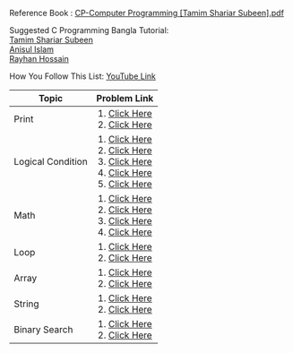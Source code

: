 Reference Book : [CP-Computer Programming [Tamim Shariar Subeen].pdf](https://docs.google.com/file/d/0B2ntYqCgNmgJakVVUDVHR005ZTQ/edit?resourcekey=0-qCavR3wlTDFQ4JLBWrCBbw)

Suggested C Programming Bangla Tutorial: <br>
[Tamim Shariar Subeen](https://www.youtube.com/playlist?list=PLym69wpbTIIEHqvuc5ig7uz1fUKbHhVz8)<br>
[Anisul Islam](https://www.youtube.com/playlist?list=PLgH5QX0i9K3pCMBZcul1fta6UivHDbXvz)<br>
[Rayhan Hossain](https://www.youtube.com/playlist?list=PLdl6zXgLsy3zwNjSMiYlOZOr20sykTfgo)

How You Follow This List:   [YouTube Link]()

| Topic            | Problem Link       |
| ---------------- |:---------------------:|
| Print            | 1. [Click Here]()<br>2. [Click Here]() |
| Logical Condition  | 1. [Click Here](https://www.codechef.com/problems/INCRIQ) <br> 2. [Click Here](https://www.codechef.com/problems/CABS)<br> 3. [Click Here](https://www.codechef.com/problems/DISCUS) <br> 4. [Click Here](https://www.codechef.com/problems/BATTERYLOW)<br> 5. [Click Here]() |
| Math              | 1. [Click Here](https://www.codechef.com/problems/FSQRT)<br> 2. [Click Here](https://www.codechef.com/problems/CHESSDIST)<br> 3. [Click Here]() <br> 4. [Click Here](https://www.codechef.com/problems/CHEFBOTTLE)|
| Loop             | 1. [Click Here]()<br>2. [Click Here]() |
| Array            | 1. [Click Here]()<br>2. [Click Here]() |
| String           | 1. [Click Here]()<br>2. [Click Here]() |
| Binary Search    | 1. [Click Here]()<br>2. [Click Here]() |

